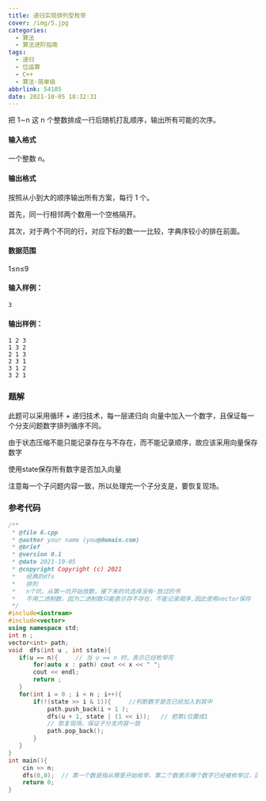 ```yaml
---
title: 递归实现排列型枚举
cover: /img/5.jpg
categories:
  - 算法
  - 算法进阶指南
tags:
  - 递归
  - 位运算
  - C++
  - 算法-简单级
abbrlink: 54185
date: 2021-10-05 18:32:31
---
```


把 1∼n 这 n 个整数排成一行后随机打乱顺序，输出所有可能的次序。<!-- more -->

#### 输入格式

一个整数 n。

#### 输出格式

按照从小到大的顺序输出所有方案，每行 1 个。

首先，同一行相邻两个数用一个空格隔开。

其次，对于两个不同的行，对应下标的数一一比较，字典序较小的排在前面。

#### 数据范围

1≤n≤9

#### 输入样例：

```
3
```

#### 输出样例：

```
1 2 3
1 3 2
2 1 3
2 3 1
3 1 2
3 2 1
```

### 题解

此题可以采用循环 + 递归技术，每一层递归向 向量中加入一个数字，且保证每一个分支问题数字排列循序不同。

由于状态压缩不能只能记录存在与不存在，而不能记录顺序，故应该采用向量保存数字

使用state保存所有数字是否加入向量

注意每一个子问题内容一致，所以处理完一个子分支是，要恢复现场。

### 参考代码

```c++
/**
 * @file 6.cpp
 * @author your name (you@domain.com)
 * @brief 
 * @version 0.1
 * @date 2021-10-05
 * @copyright Copyright (c) 2021
 *   经典的dfs 
 *   排列
 *   n个坑，从第一坑开始放数，接下来的坑选择没有·放过的书
 *   不用二进制数，因为二进制数只能表示存不存在，不能记录顺序,因此使用vector保存
 */
#include<iostream>
#include<vector>
using namespace std;
int n ;
vector<int> path;
void  dfs(int u , int state){
   if(u == n){     // 当 u == n 时，表示已经枚举完
       for(auto x : path) cout << x << " ";
       cout << endl;
       return ;
   }
   for(int i = 0 ; i < n ; i++){
       if(!(state >> i & 1)){     //判断数字是否已经加入到其中
           path.push_back(i + 1 );
           dfs(u + 1, state | (1 << i));   // 把第i位置成1
           // 恢复现场，保证子分支内容一致
           path.pop_back();
       }
   } 
}
int main(){
    cin >> n;
    dfs(0,0);  // 第一个数是指从哪里开始枚举，第二个数表示哪个数字已经被枚举过，因此第二个数可以用二进制数
    return 0;
}
```

